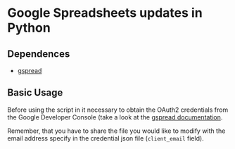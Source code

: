 # Google Spreadsheets updates in Python

## Dependences
- [gspread](https://github.com/burnash/gspread)


## Basic Usage
Before using the script in it necessary to obtain the OAuth2 credentials from the Google Developer Console (take a look at the [gspread documentation](http://gspread.readthedocs.io/en/latest/oauth2.html).

Remember, that you have to share the file you would like to modify with the email address specify in the credential json file (`client_email` field).
